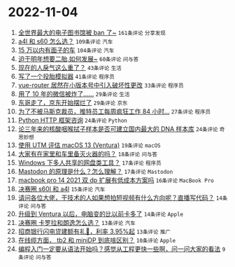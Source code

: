 # 2022-11-04

1. [全世界最大的电子图书馆被 ban 了~](https://www.v2ex.com/t/892528) `161条评论` `分享发现`
1. [a4l 和 s60 怎么选？](https://www.v2ex.com/t/892533) `109条评论` `汽车`
1. [15 万以内有面子的车](https://www.v2ex.com/t/892539) `104条评论` `汽车`
1. [迫于明年想要二胎,如何发展~](https://www.v2ex.com/t/892537) `60条评论` `问与答`
1. [现在的人戾气这么重了？](https://www.v2ex.com/t/892572) `43条评论` `生活`
1. [写了一个投胎模拟器](https://www.v2ex.com/t/892662) `41条评论` `程序员`
1. [vue-router 居然在小版本号中引入破坏性更改](https://www.v2ex.com/t/892613) `33条评论` `程序员`
1. [用了 10 年的微信被炸了……](https://www.v2ex.com/t/892626) `29条评论` `生活`
1. [东哥走了，京东开始摆烂了](https://www.v2ex.com/t/892587) `29条评论` `京东`
1. [为了不被马斯克裁员，推特员工每周疯狂工作 84 小时...](https://www.v2ex.com/t/892604) `27条评论` `程序员`
1. [Python HTTP 框架咨询](https://www.v2ex.com/t/892601) `24条评论` `Python`
1. [论三年来的核酸咽喉拭子样本是否可建立国内最大的 DNA 样本库](https://www.v2ex.com/t/892594) `24条评论` `奇思妙想`
1. [使用 UTM 评估 macOS 13 (Ventura)](https://www.v2ex.com/t/892603) `19条评论` `macOS`
1. [大家有在家里和车里备灭火器的吗？](https://www.v2ex.com/t/892563) `18条评论` `问与答`
1. [Windows 下多人共享的网盘类工具？](https://www.v2ex.com/t/892625) `17条评论` `程序员`
1. [Mastodon 的原理是什么？怎么理解？](https://www.v2ex.com/t/892593) `17条评论` `Mastodon`
1. [macbook pro 14 2021 双 dp 扩展有低成本方案吗](https://www.v2ex.com/t/892660) `16条评论` `MacBook Pro`
1. [决赛圈 s60l 和 a4l](https://www.v2ex.com/t/892532) `15条评论` `汽车`
1. [请问各位大佬，干技术的人如果想拍短视频有什么方向呢？直播写代码？](https://www.v2ex.com/t/892654) `14条评论` `问与答`
1. [升级到 Ventura 以后，电脑变的比以前卡多了](https://www.v2ex.com/t/892568) `14条评论` `Apple`
1. [决赛圈 卡罗拉和朗逸怎么选？](https://www.v2ex.com/t/892598) `13条评论` `汽车`
1. [招商银行闪电贷建额有礼🎁，利率 3.95%起](https://www.v2ex.com/t/892575) `13条评论` `推广`
1. [在线缆方面， tb2 和 miniDP 到底啥区别？](https://www.v2ex.com/t/892566) `10条评论` `Apple`
1. [编程入门一定要从语法开始吗？感觉从工程更快一些啊，问一问大家的看法](https://www.v2ex.com/t/892664) `9条评论` `问与答`
